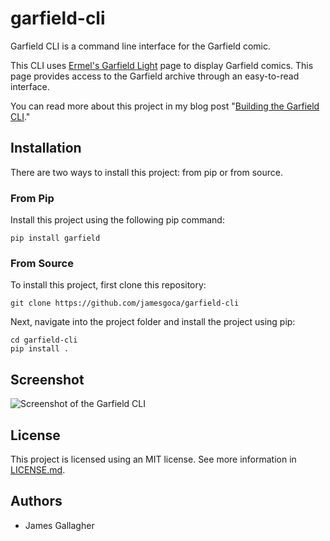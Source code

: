 # garfield-cli
 
Garfield CLI is a command line interface for the Garfield comic.

This CLI uses [Ermel's Garfield Light](https://ermel.org/garfield.php) page to display Garfield comics. This page provides access to the Garfield archive through an easy-to-read interface.

You can read more about this project in my blog post "[Building the Garfield CLI](https://jamesg.app/2020/07/18/building-the-garfield-cli.html)."

## Installation

There are two ways to install this project: from pip or from source.

### From Pip

Install this project using the following pip command:

```pip install garfield```

### From Source

To install this project, first clone this repository:

```git clone https://github.com/jamesgoca/garfield-cli```

Next, navigate into the project folder and install the project using pip:

```
cd garfield-cli
pip install .
```

## Screenshot

![Screenshot of the Garfield CLI](https://github.com/jamesgoca/garfield-cli/blob/master/screenshot.png?raw=true)

## License

This project is licensed using an MIT license. See more information in [LICENSE.md](https://github.com/jamesgoca/garfield-cli/blob/master/LICENSE.md).

## Authors

- James Gallagher
